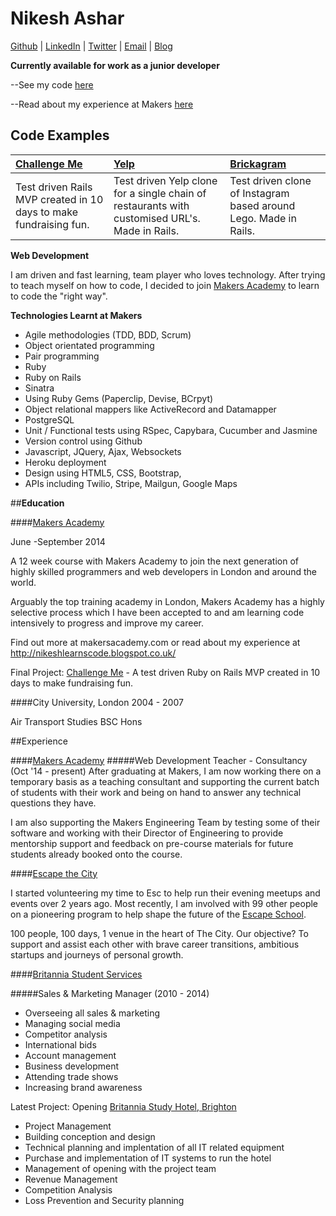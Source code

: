 Nikesh Ashar
============

[Github](https;//www.github.com/nikeshashar) | [LinkedIn](https://uk.linkedin.com/in/nikeshashar/) | [Twitter](https://twitter.com/nikeshashar) | [Email](mailto:nikeshashar@gmail.com) | [Blog](https://nikeshlearnscode.blogspot.co.uk)

**Currently available for work as a junior developer**

--See my code [here](https://www.github.com/nikeshashar)

--Read about my experience at Makers [here](https://nikeshlearnscode.blogspot.co.uk)

Code Examples
-------------

| [Challenge Me](https://www.github.com/nikeshashar/challenge-me) | [Yelp](https://www.github.com/nikeshashar/Peri-Yelp) | [Brickagram](https://www.github.com/nikeshashar/brickagram) |
|:--------------- |:-------- |:--------- |
| Test driven Rails MVP created in 10 days to make fundraising fun. | Test driven Yelp clone for a single chain of restaurants with customised URL's. Made in Rails.| Test driven clone of Instagram based around Lego. Made in Rails.| 

**Web Development**

I am driven and fast learning, team player who loves technology. After trying to teach myself on how to code, I decided to join [Makers Academy](https://www.makersacademy.com) to learn to code the "right way".

**Technologies Learnt at Makers**

+ Agile methodologies (TDD, BDD, Scrum)
+ Object orientated programming
+ Pair programming
+ Ruby
+ Ruby on Rails
+ Sinatra
+ Using Ruby Gems (Paperclip, Devise, BCrpyt)
+ Object relational mappers like ActiveRecord and Datamapper
+ PostgreSQL
+ Unit / Functional tests using RSpec, Capybara, Cucumber and Jasmine
+ Version control using Github
+ Javascript, JQuery, Ajax, Websockets
+ Heroku deployment
+ Design using HTML5, CSS, Bootstrap, 
+ APIs including Twilio, Stripe, Mailgun, Google Maps

##**Education**

####[Makers Academy](http://www.makersacademy.com)

June -September 2014

A 12 week course with Makers Academy to join the next generation of highly skilled programmers and web developers in London and around the world. 

Arguably the top training academy in London, Makers Academy has a highly selective process which I have been accepted to and am learning code intensively to progress and improve my career.

Find out more at makersacademy.com or read about my experience at http://nikeshlearnscode.blogspot.co.uk/

Final Project: [Challenge Me](https://github.com/nikeshashar/challenge-me) - A test driven Ruby on Rails MVP created in 10 days to make fundraising fun. 

####City University, London
2004 - 2007

Air Transport Studies BSC Hons

##Experience

####[Makers Academy](https://www.makersacademy.com)
#####Web Development Teacher - Consultancy (Oct '14 - present)
After graduating at Makers, I am now working there on a temporary basis as a teaching consultant and supporting the current batch of students with their work and being on hand to answer any technical questions they have. 

I am also supporting the Makers Engineering Team by testing some of their software and working with their Director of Engineering to provide mentorship support and feedback on pre-course materials for future students already booked onto the course. 


####[Escape the City](https://www.escapethecity.org)

I started volunteering my time to Esc to help run their evening meetups and events over 2 years ago. Most recently, I am involved with 99 other people on a pioneering program to help shape the future of the [Escape School](https://school.escapethecity.org/). 

100 people, 100 days, 1 venue in the heart of The City. Our objective? To support and assist each other with brave career transitions, ambitious startups and journeys of personal growth.

####[Britannia Student Services](https://www.britanniatravel.com)

#####Sales & Marketing Manager (2010 - 2014)

+ Overseeing all sales & marketing
+ Managing social media
+ Competitor analysis
+ International bids
+ Account management 
+ Business development
+ Attending trade shows 
+ Increasing brand awareness

Latest Project: Opening [Britannia Study Hotel, Brighton](https://www.britanniastudyhotel.com)

+ Project Management 
+ Building conception and design
+ Technical planning and implentation of all IT related equipment
+ Purchase and implementation of IT systems to run the hotel
+ Management of opening with the project team
+ Revenue Management
+ Competition Analysis
+ Loss Prevention and Security planning






